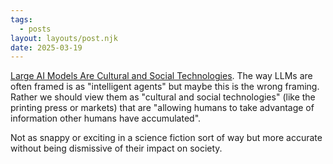 ```yaml
---
tags:
  - posts
layout: layouts/post.njk
date: 2025-03-19
---
```


[Large AI Models Are Cultural and Social Technologies](https://www.programmablemutter.com/p/large-ai-models-are-cultural-and). The way LLMs are often framed is as "intelligent agents" but maybe this is the wrong framing. Rather we should view them as "cultural and social technologies" (like the printing press or markets) that are "allowing humans to take advantage of information other humans have accumulated".

Not as snappy or exciting in a science fiction sort of way but more accurate without being dismissive of their impact on society.
